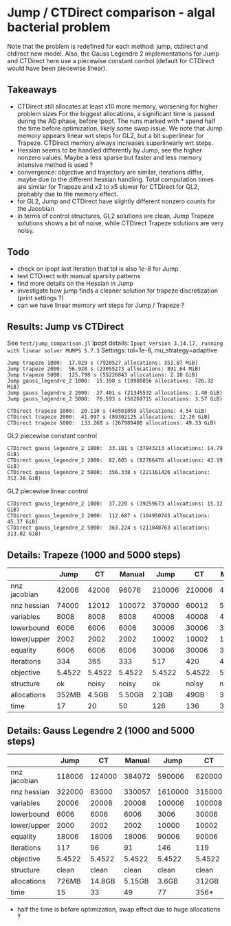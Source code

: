 # Jump / CTDirect comparison - algal bacterial problem

Note that the problem is redefined for each method: jump, ctdirect and ctdirect new model.
Also, the Gauss Legendre 2 implementations for Jump and CTDirect here use a piecewise constant control (default for CTDirect would have been piecewise linear).

## Takeaways
- CTDirect still allocates at least x10 more memory, worsening for higher problem sizes
For the biggest allocations, a significant time is passed during the AD phase, before Ipopt. The runs marked with * spend half the time before optimization, likely some swap issue.
We note that Jump memory appears linear wrt steps for GL2, but a bit superlinear for Trapeze. CTDirect memory always increases superlinearly wrt steps.
- Hessian seems to be handled differently by Jump, see the higher nonzero values.
Maybe a less sparse but faster and less memory intensive method is used ? 
- convergence: objective and trajectory are similar, iterations differ, maybe due to the different hessian handling. Total computation times are similar for Trapeze and x2 to x5 slower for CTDirect for GL2, probably due to the memory effect.
- for GL2, Jump and CTDirect have slightly different nonzero counts for the Jacobian
- in terms of control structures, GL2 solutions are clean, Jump Trapeze solutions shows a bit of noise, while CTDirect Trapeze solutions are very noisy.

## Todo
- check on ipopt last iteration that tol is also 1e-8 for Jump
- test CTDirect with manual sparsity patterns
- find more details on the Hessian in Jump
- investigate how jump finds a cleaner solution for trapeze discretization (print settings ?)
- can we have linear memory wrt steps for Jump / Trapeze ?

## Results: Jump vs CTDirect
See `test/jump_comparison.jl`
Ipopt details: `Ipopt version 3.14.17, running with linear solver MUMPS 5.7.3`
Settings: tol=1e-8, mu_strategy=adaptive

```
Jump trapeze 1000:  17.029 s (7920527 allocations: 351.87 MiB)
Jump trapeze 2000:  56.928 s (23055273 allocations: 891.64 MiB)
Jump trapeze 5000:  125.798 s (55226843 allocations: 2.10 GiB)
Jump gauss_legendre_2 1000:  15.398 s (10988856 allocations: 726.32 MiB)
Jump gauss_legendre_2 2000:  27.401 s (21345532 allocations: 1.40 GiB)
Jump gauss_legendre_2 5000:  76.593 s (56269715 allocations: 3.57 GiB)
```

```
CTDirect trapeze 1000:  20.110 s (46501059 allocations: 4.54 GiB)
CTDirect trapeze 2000:  41.097 s (89302125 allocations: 12.26 GiB)
CTDirect trapeze 5000:  133.268 s (267989400 allocations: 49.33 GiB)
```
GL2 piecewise constant control
```
CTDirect gauss_legendre_2 1000:  33.181 s (37843213 allocations: 14.79 GiB)
CTDirect gauss_legendre_2 2000:  82.605 s (82766476 allocations: 43.19 GiB)
CTDirect gauss_legendre_2 5000:  356.338 s (221161426 allocations: 312.28 GiB)
```
GL2 piecewise linear control
```
CTDirect gauss_legendre_2 1000:  37.220 s (39259673 allocations: 15.12 GiB)
CTDirect gauss_legendre_2 2000:  112.687 s (104950745 allocations: 45.37 GiB)
CTDirect gauss_legendre_2 5000:  363.224 s (211848763 allocations: 313.02 GiB)
```

## Details: Trapeze (1000 and 5000 steps)

|                 | Jump   | CT     | Manual | Jump     | CT       | Manual   |
|-----------------|--------|--------|--------|----------|----------|----------|
|nnz jacobian     | 42006  | 42006  | 96076  | 210006   | 210006   | 480072   |
|nnz hessian      | 74000  | 12012  | 100072 | 370000   | 60012    | 500072   |
|variables        | 8008   | 8008   | 8008   | 40008    | 40008    | 40008    |
|lowerbound       | 6006   | 6006   | 6006   | 30006    | 30006    | 30006    |
|lower/upper      | 2002   | 2002   | 2002   | 10002    | 10002    | 10002    |
|equality         | 6006   | 6006   | 6006   | 30006    | 30006    | 30006    |
|iterations       | 334    | 365    | 333    | 517      | 420      | 419      |
|objective        | 5.4522 | 5.4522 | 5.4522 | 5.4522   | 5.4522   | 5.4522   |
|structure        | ok     | noisy  | noisy  | ok       | noisy    | noisy    |
|allocations      | 352MB  | 4.5GB  | 5.50GB | 2.1GB    | 49GB     | 37GB     |
|time             | 17     | 20     | 50     | 126      | 136      | 354      |


## Details: Gauss Legendre 2 (1000 and 5000 steps)

|                 | Jump   | CT     | Manual | Jump     | CT       | Manual   |
|-----------------|--------|--------|--------|----------|----------|----------|
|nnz jacobian     | 118006 | 124000 | 384072 | 590006   | 620000   |          |
|nnz hessian      | 322000 | 63000  | 330057 | 1610000  | 315000   |          |
|variables        | 20006  | 20008  | 20008  | 100006   | 100008   |    |
|lowerbound       | 6006   | 6006   | 6006   | 3006     | 30006    |     |
|lower/upper      | 2000   | 2002   | 2002   | 10000    | 10002    |     |
|equality         | 18006  | 18006  | 18006  | 90006    | 90006    |     |
|iterations       | 117    | 96     | 91     | 146      | 119      |       |
|objective        | 5.4522 | 5.4522 | 5.4522 | 5.4522   | 5.4522   |    |
|structure        | clean  | clean  | clean  | clean    | clean    |     |
|allocations      | 726MB  | 14.8GB | 5.15GB | 3.6GB    | 312GB    |          |
|time             | 15     | 33     | 49     | 77       | 356*     |          |

* half the time is before optimization, swap effect due to huge allocations ?



